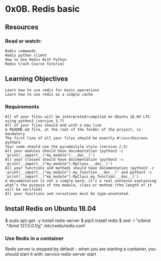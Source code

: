 # 0x0B. Redis basic

## Resources

### Read or watch:

    Redis commands
    Redis python client
    How to Use Redis With Python
    Redis Crash Course Tutorial

## Learning Objectives

    Learn how to use redis for basic operations
    Learn how to use redis as a simple cache

### Requirements

    All of your files will be interpreted/compiled on Ubuntu 18.04 LTS using python3 (version 3.7)
    All of your files should end with a new line
    A README.md file, at the root of the folder of the project, is mandatory
    The first line of all your files should be exactly #!/usr/bin/env python3
    Your code should use the pycodestyle style (version 2.5)
    All your modules should have documentation (python3 -c 'print(__import__("my_module").__doc__)')
    All your classes should have documentation (python3 -c 'print(__import__("my_module").MyClass.__doc__)')
    All your functions and methods should have documentation (python3 -c 'print(__import__("my_module").my_function.__doc__)' and python3 -c 'print(__import__("my_module").MyClass.my_function.__doc__)')
    A documentation is not a simple word, it’s a real sentence explaining what’s the purpose of the module, class or method (the length of it will be verified)
    All your functions and coroutines must be type-annotated.

## Install Redis on Ubuntu 18.04

$ sudo apt-get -y install redis-server
$ pip3 install redis
$ sed -i "s/bind .\*/bind 127.0.0.1/g" /etc/redis/redis.conf

### Use Redis in a container

Redis server is stopped by default - when you are starting a container, you should start it with: service redis-server start
